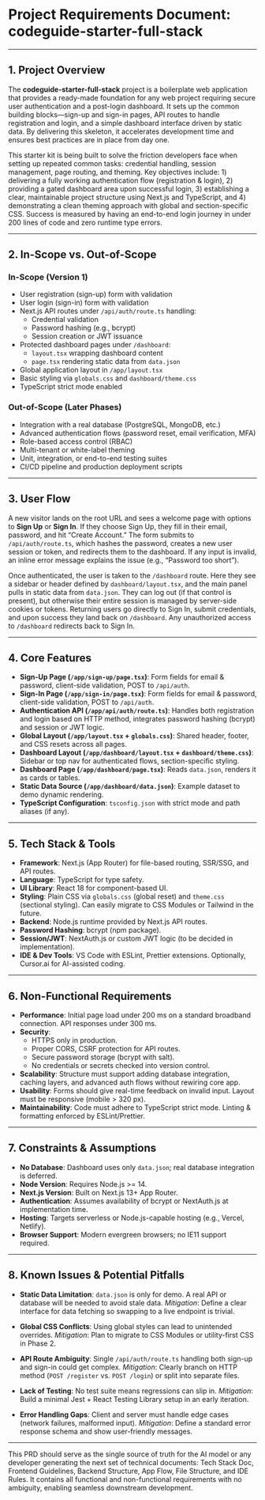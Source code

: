 # Project Requirements Document: codeguide-starter-full-stack

---

## 1. Project Overview

The **codeguide-starter-full-stack** project is a boilerplate web application that provides a ready-made foundation for any web project requiring secure user authentication and a post-login dashboard. It sets up the common building blocks—sign-up and sign-in pages, API routes to handle registration and login, and a simple dashboard interface driven by static data. By delivering this skeleton, it accelerates development time and ensures best practices are in place from day one.

This starter kit is being built to solve the friction developers face when setting up repeated common tasks: credential handling, session management, page routing, and theming. Key objectives include: 1) delivering a fully working authentication flow (registration & login), 2) providing a gated dashboard area upon successful login, 3) establishing a clear, maintainable project structure using Next.js and TypeScript, and 4) demonstrating a clean theming approach with global and section-specific CSS. Success is measured by having an end-to-end login journey in under 200 lines of code and zero runtime type errors.

---

## 2. In-Scope vs. Out-of-Scope

### In-Scope (Version 1)
- User registration (sign-up) form with validation
- User login (sign-in) form with validation
- Next.js API routes under `/api/auth/route.ts` handling:
  - Credential validation
  - Password hashing (e.g., bcrypt)
  - Session creation or JWT issuance
- Protected dashboard pages under `/dashboard`:
  - `layout.tsx` wrapping dashboard content
  - `page.tsx` rendering static data from `data.json`
- Global application layout in `/app/layout.tsx`
- Basic styling via `globals.css` and `dashboard/theme.css`
- TypeScript strict mode enabled

### Out-of-Scope (Later Phases)
- Integration with a real database (PostgreSQL, MongoDB, etc.)
- Advanced authentication flows (password reset, email verification, MFA)
- Role-based access control (RBAC)
- Multi-tenant or white-label theming
- Unit, integration, or end-to-end testing suites
- CI/CD pipeline and production deployment scripts

---

## 3. User Flow

A new visitor lands on the root URL and sees a welcome page with options to **Sign Up** or **Sign In**. If they choose Sign Up, they fill in their email, password, and hit “Create Account.” The form submits to `/api/auth/route.ts`, which hashes the password, creates a new user session or token, and redirects them to the dashboard. If any input is invalid, an inline error message explains the issue (e.g., “Password too short”).

Once authenticated, the user is taken to the `/dashboard` route. Here they see a sidebar or header defined by `dashboard/layout.tsx`, and the main panel pulls in static data from `data.json`. They can log out (if that control is present), but otherwise their entire session is managed by server-side cookies or tokens. Returning users go directly to Sign In, submit credentials, and upon success they land back on `/dashboard`. Any unauthorized access to `/dashboard` redirects back to Sign In.

---

## 4. Core Features

- **Sign-Up Page (`/app/sign-up/page.tsx`)**: Form fields for email & password, client-side validation, POST to `/api/auth`.
- **Sign-In Page (`/app/sign-in/page.tsx`)**: Form fields for email & password, client-side validation, POST to `/api/auth`.
- **Authentication API (`/app/api/auth/route.ts`)**: Handles both registration and login based on HTTP method, integrates password hashing (bcrypt) and session or JWT logic.
- **Global Layout (`/app/layout.tsx` + `globals.css`)**: Shared header, footer, and CSS resets across all pages.
- **Dashboard Layout (`/app/dashboard/layout.tsx` + `dashboard/theme.css`)**: Sidebar or top nav for authenticated flows, section-specific styling.
- **Dashboard Page (`/app/dashboard/page.tsx`)**: Reads `data.json`, renders it as cards or tables.
- **Static Data Source (`/app/dashboard/data.json`)**: Example dataset to demo dynamic rendering.
- **TypeScript Configuration**: `tsconfig.json` with strict mode and path aliases (if any).

---

## 5. Tech Stack & Tools

- **Framework**: Next.js (App Router) for file-based routing, SSR/SSG, and API routes.
- **Language**: TypeScript for type safety.
- **UI Library**: React 18 for component-based UI.
- **Styling**: Plain CSS via `globals.css` (global reset) and `theme.css` (sectional styling). Can easily migrate to CSS Modules or Tailwind in the future.
- **Backend**: Node.js runtime provided by Next.js API routes.
- **Password Hashing**: bcrypt (npm package).
- **Session/JWT**: NextAuth.js or custom JWT logic (to be decided in implementation).
- **IDE & Dev Tools**: VS Code with ESLint, Prettier extensions. Optionally, Cursor.ai for AI-assisted coding.

---

## 6. Non-Functional Requirements

- **Performance**: Initial page load under 200 ms on a standard broadband connection. API responses under 300 ms.
- **Security**:
  - HTTPS only in production.
  - Proper CORS, CSRF protection for API routes.
  - Secure password storage (bcrypt with salt).
  - No credentials or secrets checked into version control.
- **Scalability**: Structure must support adding database integration, caching layers, and advanced auth flows without rewiring core app.
- **Usability**: Forms should give real-time feedback on invalid input. Layout must be responsive (mobile > 320 px).
- **Maintainability**: Code must adhere to TypeScript strict mode. Linting & formatting enforced by ESLint/Prettier.

---

## 7. Constraints & Assumptions

- **No Database**: Dashboard uses only `data.json`; real database integration is deferred.
- **Node Version**: Requires Node.js >= 14.
- **Next.js Version**: Built on Next.js 13+ App Router.
- **Authentication**: Assumes availability of bcrypt or NextAuth.js at implementation time.
- **Hosting**: Targets serverless or Node.js-capable hosting (e.g., Vercel, Netlify).
- **Browser Support**: Modern evergreen browsers; no IE11 support required.

---

## 8. Known Issues & Potential Pitfalls

- **Static Data Limitation**: `data.json` is only for demo. A real API or database will be needed to avoid stale data.
  *Mitigation*: Define a clear interface for data fetching so swapping to a live endpoint is trivial.

- **Global CSS Conflicts**: Using global styles can lead to unintended overrides.
  *Mitigation*: Plan to migrate to CSS Modules or utility-first CSS in Phase 2.

- **API Route Ambiguity**: Single `/api/auth/route.ts` handling both sign-up and sign-in could get complex.
  *Mitigation*: Clearly branch on HTTP method (`POST /register` vs. `POST /login`) or split into separate files.

- **Lack of Testing**: No test suite means regressions can slip in.
  *Mitigation*: Build a minimal Jest + React Testing Library setup in an early iteration.

- **Error Handling Gaps**: Client and server must handle edge cases (network failures, malformed input).
  *Mitigation*: Define a standard error response schema and show user-friendly messages.

---

This PRD should serve as the single source of truth for the AI model or any developer generating the next set of technical documents: Tech Stack Doc, Frontend Guidelines, Backend Structure, App Flow, File Structure, and IDE Rules. It contains all functional and non-functional requirements with no ambiguity, enabling seamless downstream development.
